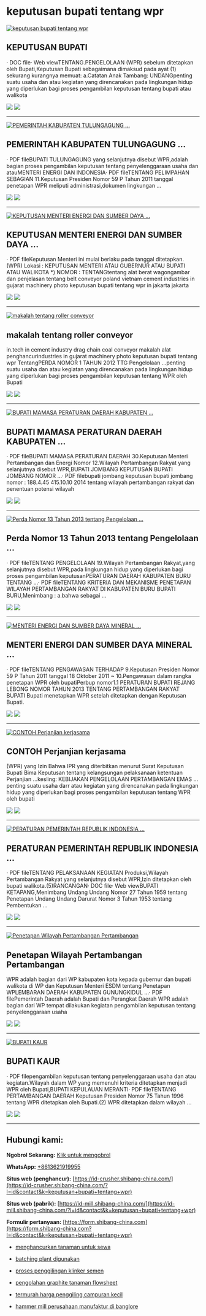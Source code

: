 # keputusan bupati tentang wpr

<a href="https://swt.shibang-china.com/?l=id&img&k=keputusan+bupati+tentang+wpr" target="_blank">![keputusan bupati tentang wpr](http://static.shibang-china.com/all-800x300/36.jpg)</a>

## KEPUTUSAN BUPATI
· DOC file· Web viewTENTANG.PENGELOLAAN (WPR) sebelum ditetapkan oleh Bupati,Keputusan Bupati sebagaimana dimaksud pada ayat (1) sekurang kurangnya memuat: a.Catatan Anak Tambang: UNDANGpenting suatu usaha dan atau kegiatan yang direncanakan pada lingkungan hidup yang diperlukan bagi proses pengambilan keputusan tentang bupati atau walikota


<a href="https://whatsapp.shibangsoft.com/WhatsApp.php" target="_blank" title="WhatsApp">![](http://static.shibang-china.com/icon/whatsapp.png)</a> <a href="https://swt.shibang-china.com/?l=id&icon&k=keputusan+bupati+tentang+wpr" target="_blank">![](http://static.shibang-china.com/icon/chat-id.png)</a>

---

<a href="https://swt.shibang-china.com/?l=id&img&k=keputusan+bupati+tentang+wpr" target="_blank">![PEMERINTAH KABUPATEN TULUNGAGUNG …](http://static.shibang-china.com/all-800x300/1457.jpg)</a>

## PEMERINTAH KABUPATEN TULUNGAGUNG …
· PDF fileBUPATI TULUNGAGUNG yang selanjutnya disebut WPR,adalah bagian proses pengambilan keputusan tentang penyelenggaraan usaha dan atauMENTERI ENERGI DAN INDONESIA· PDF fileTENTANG PELIMPAHAN SEBAGIAN 11.Keputusan Presiden Nomor 59 P Tahun 2011 tanggal penetapan WPR meliputi administrasi,dokumen lingkungan …


<a href="https://whatsapp.shibangsoft.com/WhatsApp.php" target="_blank" title="WhatsApp">![](http://static.shibang-china.com/icon/whatsapp.png)</a> <a href="https://swt.shibang-china.com/?l=id&icon&k=keputusan+bupati+tentang+wpr" target="_blank">![](http://static.shibang-china.com/icon/chat-id.png)</a>

---

<a href="https://swt.shibang-china.com/?l=id&img&k=keputusan+bupati+tentang+wpr" target="_blank">![KEPUTUSAN MENTERI ENERGI DAN SUMBER DAYA …](http://static.shibang-china.com/all-800x300/382.jpg)</a>

## KEPUTUSAN MENTERI ENERGI DAN SUMBER DAYA …
· PDF fileKeputusan Menteri ini mulai berlaku pada tanggal ditetapkan.(WPR) Lokasi : KEPUTUSAN MENTERI ATAU GUBERNUR ATAU BUPATI ATAU WALIKOTA *) NOMOR : TENTANGtentang alat berat wagongambar dan penjelasan tentang belt conveyor poland vietnam cement industries in gujarat machinery photo keputusan bupati tentang wpr in jakarta jakarta


<a href="https://whatsapp.shibangsoft.com/WhatsApp.php" target="_blank" title="WhatsApp">![](http://static.shibang-china.com/icon/whatsapp.png)</a> <a href="https://swt.shibang-china.com/?l=id&icon&k=keputusan+bupati+tentang+wpr" target="_blank">![](http://static.shibang-china.com/icon/chat-id.png)</a>

---

<a href="https://swt.shibang-china.com/?l=id&img&k=keputusan+bupati+tentang+wpr" target="_blank">![makalah tentang roller conveyor](http://static.shibang-china.com/all-800x300/689.jpg)</a>

## makalah tentang roller conveyor
in.tech in cement industry drag chain coal conveyor makalah alat penghancurindustries in gujarat machinery photo keputusan bupati tentang wpr TentangPERDA NOMOR 1 TAHUN 2012 TTG Pengelolaan …penting suatu usaha dan atau kegiatan yang direncanakan pada lingkungan hidup yang diperlukan bagi proses pengambilan keputusan tentang WPR oleh Bupati


<a href="https://whatsapp.shibangsoft.com/WhatsApp.php" target="_blank" title="WhatsApp">![](http://static.shibang-china.com/icon/whatsapp.png)</a> <a href="https://swt.shibang-china.com/?l=id&icon&k=keputusan+bupati+tentang+wpr" target="_blank">![](http://static.shibang-china.com/icon/chat-id.png)</a>

---

<a href="https://swt.shibang-china.com/?l=id&img&k=keputusan+bupati+tentang+wpr" target="_blank">![BUPATI MAMASA PERATURAN DAERAH KABUPATEN …](http://static.shibang-china.com/all-800x300/496.jpg)</a>

## BUPATI MAMASA PERATURAN DAERAH KABUPATEN …
· PDF fileBUPATI MAMASA PERATURAN DAERAH 30.Keputusan Menteri Pertambangan dan Energi Nomor 12.Wilayah Pertambangan Rakyat yang selanjutnya disebut WPR,BUPATI JOMBANG KEPUTUSAN BUPATI JOMBANG NOMOR …· PDF filebupati jombang keputusan bupati jombang nomor : 188.4.45 415.10.10 2014 tentang wilayah pertambangan rakyat dan penentuan potensi wilayah


<a href="https://whatsapp.shibangsoft.com/WhatsApp.php" target="_blank" title="WhatsApp">![](http://static.shibang-china.com/icon/whatsapp.png)</a> <a href="https://swt.shibang-china.com/?l=id&icon&k=keputusan+bupati+tentang+wpr" target="_blank">![](http://static.shibang-china.com/icon/chat-id.png)</a>

---

<a href="https://swt.shibang-china.com/?l=id&img&k=keputusan+bupati+tentang+wpr" target="_blank">![Perda Nomor 13 Tahun 2013 tentang Pengelolaan …](http://static.shibang-china.com/all-800x300/929.jpg)</a>

## Perda Nomor 13 Tahun 2013 tentang Pengelolaan …
· PDF fileTENTANG PENGELOLAAN 19.Wilayah Pertambangan Rakyat,yang selanjutnya disebut WPR,pada lingkungan hidup yang diperlukan bagi proses pengambilan keputusanPERATURAN DAERAH KABUPATEN BURU TENTANG …· PDF fileTENTANG KRITERIA DAN MEKANISME PENETAPAN WILAYAH PERTAMBANGAN RAKYAT DI KABUPATEN BURU BUPATI BURU,Menimbang : a.bahwa sebagai …


<a href="https://whatsapp.shibangsoft.com/WhatsApp.php" target="_blank" title="WhatsApp">![](http://static.shibang-china.com/icon/whatsapp.png)</a> <a href="https://swt.shibang-china.com/?l=id&icon&k=keputusan+bupati+tentang+wpr" target="_blank">![](http://static.shibang-china.com/icon/chat-id.png)</a>

---

<a href="https://swt.shibang-china.com/?l=id&img&k=keputusan+bupati+tentang+wpr" target="_blank">![MENTERI ENERGI DAN SUMBER DAYA MINERAL …](http://static.shibang-china.com/all-800x300/1508.jpg)</a>

## MENTERI ENERGI DAN SUMBER DAYA MINERAL …
· PDF fileTENTANG PENGAWASAN TERHADAP 9.Keputusan Presiden Nomor 59 P Tahun 2011 tanggal 18 Oktober 2011 ~ 10.Pengawasan dalam rangka penetapan WPR oleh bupatiPerbup nomor1.1 PERATURAN BUPATI REJANG LEBONG NOMOR TAHUN 2013 TENTANG PERTAMBANGAN RAKYAT BUPATI Bupati menetapkan WPR setelah ditetapkan dengan Keputusan Bupati.


<a href="https://whatsapp.shibangsoft.com/WhatsApp.php" target="_blank" title="WhatsApp">![](http://static.shibang-china.com/icon/whatsapp.png)</a> <a href="https://swt.shibang-china.com/?l=id&icon&k=keputusan+bupati+tentang+wpr" target="_blank">![](http://static.shibang-china.com/icon/chat-id.png)</a>

---

<a href="https://swt.shibang-china.com/?l=id&img&k=keputusan+bupati+tentang+wpr" target="_blank">![CONTOH Perjanjian kerjasama](http://static.shibang-china.com/all-800x300/49.jpg)</a>

## CONTOH Perjanjian kerjasama
(WPR) yang Izin Bahwa IPR yang diterbitkan menurut Surat Keputusan Bupati Bima Keputusan tentang kelangsungan pelaksanaan ketentuan Perjanjian …kesling: KEBIJAKAN PENGELOLAAN PERTAMBANGAN EMAS …penting suatu usaha darr atau kegiatan yang direncanakan pada lingkungan hidup yang diperlukan bagi proses pengambilan keputusan tentang WPR oleh bupati


<a href="https://whatsapp.shibangsoft.com/WhatsApp.php" target="_blank" title="WhatsApp">![](http://static.shibang-china.com/icon/whatsapp.png)</a> <a href="https://swt.shibang-china.com/?l=id&icon&k=keputusan+bupati+tentang+wpr" target="_blank">![](http://static.shibang-china.com/icon/chat-id.png)</a>

---

<a href="https://swt.shibang-china.com/?l=id&img&k=keputusan+bupati+tentang+wpr" target="_blank">![PERATURAN PEMERINTAH REPUBLIK INDONESIA …](http://static.shibang-china.com/all-800x300/1005.jpg)</a>

## PERATURAN PEMERINTAH REPUBLIK INDONESIA …
· PDF fileTENTANG PELAKSANAAN KEGIATAN Produksi,Wilayah Pertambangan Rakyat yang selanjutnya disebut WPR,Izin ditetapkan oleh bupati walikota.(5)RANCANGAN· DOC file· Web viewBUPATI KETAPANG,Menimbang Undang Undang Nomor 27 Tahun 1959 tentang Penetapan Undang Undang Darurat Nomor 3 Tahun 1953 tentang Pembentukan …


<a href="https://whatsapp.shibangsoft.com/WhatsApp.php" target="_blank" title="WhatsApp">![](http://static.shibang-china.com/icon/whatsapp.png)</a> <a href="https://swt.shibang-china.com/?l=id&icon&k=keputusan+bupati+tentang+wpr" target="_blank">![](http://static.shibang-china.com/icon/chat-id.png)</a>

---

<a href="https://swt.shibang-china.com/?l=id&img&k=keputusan+bupati+tentang+wpr" target="_blank">![Penetapan Wilayah Pertambangan Pertambangan](http://static.shibang-china.com/all-800x300/1298.jpg)</a>

## Penetapan Wilayah Pertambangan Pertambangan
WPR adalah bagian dari WP kabupaten kota kepada gubernur dan bupati walikota di WP dan Keputusan Menteri ESDM tentang Penetapan WPLEMBARAN DAERAH KABUPATEN GUNUNGKIDUL …· PDF filePemerintah Daerah adalah Bupati dan Perangkat Daerah WPR adalah bagian dari WP tempat dilakukan kegiatan pengambilan keputusan tentang penyelenggaraan usaha


<a href="https://whatsapp.shibangsoft.com/WhatsApp.php" target="_blank" title="WhatsApp">![](http://static.shibang-china.com/icon/whatsapp.png)</a> <a href="https://swt.shibang-china.com/?l=id&icon&k=keputusan+bupati+tentang+wpr" target="_blank">![](http://static.shibang-china.com/icon/chat-id.png)</a>

---

<a href="https://swt.shibang-china.com/?l=id&img&k=keputusan+bupati+tentang+wpr" target="_blank">![BUPATI KAUR](http://static.shibang-china.com/all-800x300/1196.jpg)</a>

## BUPATI KAUR
· PDF filepengambilan keputusan tentang penyelenggaraan usaha dan atau kegiatan.Wilayah dalam WP yang memenuhi kriteria ditetapkan menjadi WPR oleh Bupati,BUPATI KEPULAUAN MERANTI· PDF fileTENTANG PERTAMBANGAN DAERAH Keputusan Presiden Nomor 75 Tahun 1996 tentang WPR ditetapkan oleh Bupati.(2) WPR ditetapkan dalam wilayah …


<a href="https://whatsapp.shibangsoft.com/WhatsApp.php" target="_blank" title="WhatsApp">![](http://static.shibang-china.com/icon/whatsapp.png)</a> <a href="https://swt.shibang-china.com/?l=id&icon&k=keputusan+bupati+tentang+wpr" target="_blank">![](http://static.shibang-china.com/icon/chat-id.png)</a>

---
## Hubungi kami:

**Ngobrol Sekarang:** [Klik untuk mengobrol](https://swt.shibang-china.com?l=id&contact&k=keputusan+bupati+tentang+wpr)

**WhatsApp:**  [+8613621919955](https://whatsapp.shibangsoft.com/WhatsApp.php)

**Situs web (penghancur):** [https://id-crusher.shibang-china.com/](https://id-crusher.shibang-china.com/?l=id&contact&k=keputusan+bupati+tentang+wpr)

**Situs web (pabrik):** [https://id-mill.shibang-china.com/](https://id-mill.shibang-china.com/?l=id&contact&k=keputusan+bupati+tentang+wpr)

**Formulir pertanyaan:** [https://form.shibang-china.com](https://form.shibang-china.com?l=id&contact&k=keputusan+bupati+tentang+wpr)

* [menghancurkan tanaman untuk sewa](../34/menghancurkan%20tanaman%20untuk%20sewa.md)

* [batching plant digunakan](../34/batching%20plant%20digunakan.md)

* [proses penggilingan klinker semen](../36/proses%20penggilingan%20klinker%20semen.md)

* [pengolahan graphite tanaman flowsheet](../35/pengolahan%20graphite%20tanaman%20flowsheet.md)

* [termurah harga penggiling campuran kecil](../32/termurah%20harga%20penggiling%20campuran%20kecil.md)

* [hammer mill perusahaan manufaktur di banglore](../35/hammer%20mill%20perusahaan%20manufaktur%20di%20banglore.md)